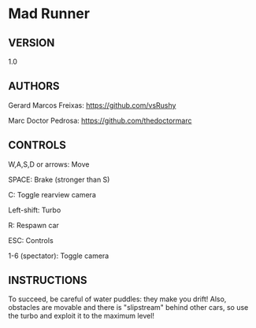 # Mad Runner

## VERSION
1.0

## AUTHORS

Gerard Marcos Freixas: 
https://github.com/vsRushy

Marc Doctor Pedrosa: 
https://github.com/thedoctormarc

## CONTROLS

W,A,S,D or arrows: Move

SPACE: Brake (stronger than S)

C: Toggle rearview camera

Left-shift: Turbo

R: Respawn car

ESC: Controls

1-6 (spectator): Toggle camera

## INSTRUCTIONS

To succeed, be careful of water puddles: they make you drift! Also, obstacles are movable and there is "slipstream" behind other cars, so use the turbo and exploit it to the maximum level!
